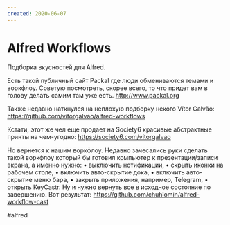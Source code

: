 ```yaml
---
created: 2020-06-07
---
```


# Alfred Workflows

Подборка вкусностей для Alfred.

Eсть такой публичный сайт Packal где люди обмениваются темами и воркфлоу.
Советую посмотреть, скорее всего, то что придет вам в голову делать самим там уже есть.
http://www.packal.org

Также недавно наткнулся на неплохую подборку некого Vítor Galvão:
https://github.com/vitorgalvao/alfred-workflows

Кстати, этот же чел еще продает на Society6 красивые абстрактные принты на чем-угодно:
https://society6.com/vitorgalvao

Но вернется к нашим воркфлоу. Недавно зачесались руки сделать такой воркфлоу который бы готовил компьютер к презентации/записи экрана, а именно нужно:
• выключить нотификации,
• скрыть иконки на рабочем столе,
• включить авто-скрытие дока,
• включить авто-скрытие меню бара,
• закрыть приложения, например, Telegram,
• открыть KeyCastr.
Ну и нужно вернуть все в исходное состояние по завершению. Вот результат:
https://github.com/chuhlomin/alfred-workflow-cast

#alfred
